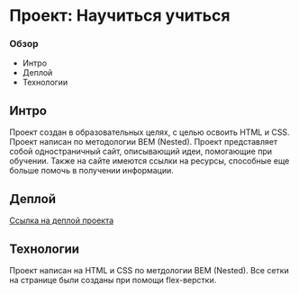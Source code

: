 # Проект: Научиться учиться

### Обзор
* Интро
* Деплой
* Технологии
## Интро
Проект создан в образовательных целях, с целью освоить HTML и CSS. Проект написан по методологии BEM (Nested).
Проект представляет собой одностраничный сайт, описывающий идеи, помогающие при обучении. Также на сайте имеются ссылки на ресурсы, способные еще больше помочь в получении информации.
## Деплой
[Ссылка на деплой проекта](https://a1x02.github.io/how-to-learn/)
## Технологии
Проект написан на HTML и CSS по метдологии BEM (Nested). Все сетки на странице были созданы при помощи flex-верстки.

